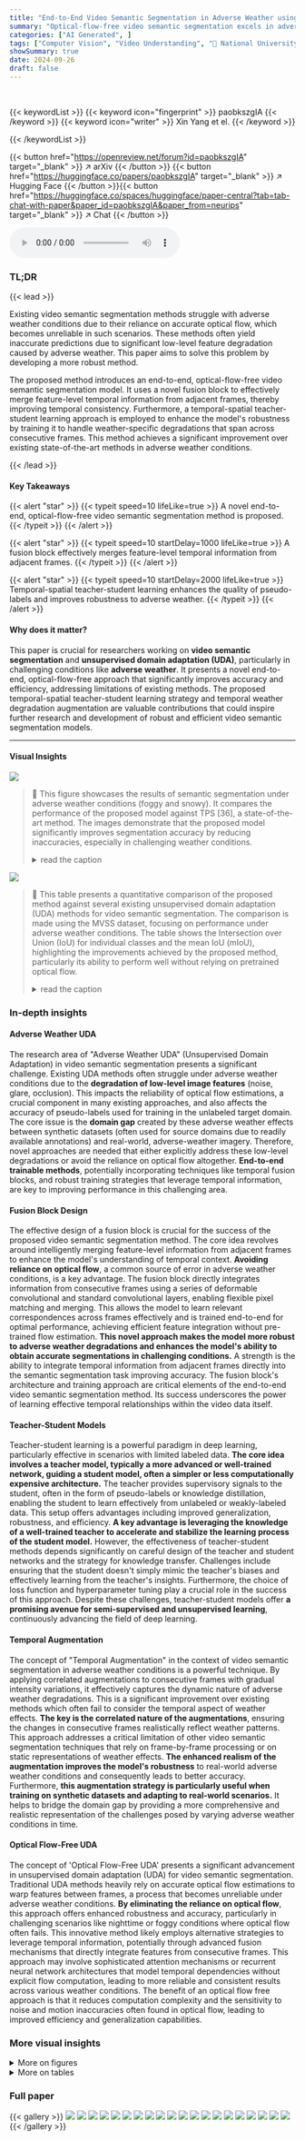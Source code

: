 ```yaml
---
title: "End-to-End Video Semantic Segmentation in Adverse Weather using Fusion Blocks and Temporal-Spatial Teacher-Student Learning"
summary: "Optical-flow-free video semantic segmentation excels in adverse weather by merging adjacent frame information via a fusion block and a novel temporal-spatial teacher-student learning strategy."
categories: ["AI Generated", ]
tags: ["Computer Vision", "Video Understanding", "🏢 National University of Singapore",]
showSummary: true
date: 2024-09-26
draft: false
---
```


<br>

{{< keywordList >}}
{{< keyword icon="fingerprint" >}} paobkszgIA {{< /keyword >}}
{{< keyword icon="writer" >}} Xin Yang et el. {{< /keyword >}}
 
{{< /keywordList >}}

{{< button href="https://openreview.net/forum?id=paobkszgIA" target="_blank" >}}
↗ arXiv
{{< /button >}}
{{< button href="https://huggingface.co/papers/paobkszgIA" target="_blank" >}}
↗ Hugging Face
{{< /button >}}{{< button href="https://huggingface.co/spaces/huggingface/paper-central?tab=tab-chat-with-paper&paper_id=paobkszgIA&paper_from=neurips" target="_blank" >}}
↗ Chat
{{< /button >}}




<audio controls>
    <source src="https://ai-paper-reviewer.com/paobkszgIA/podcast.wav" type="audio/wav">
    Your browser does not support the audio element.
</audio>


### TL;DR


{{< lead >}}

Existing video semantic segmentation methods struggle with adverse weather conditions due to their reliance on accurate optical flow, which becomes unreliable in such scenarios.  These methods often yield inaccurate predictions due to significant low-level feature degradation caused by adverse weather. This paper aims to solve this problem by developing a more robust method.

The proposed method introduces an end-to-end, optical-flow-free video semantic segmentation model. It uses a novel fusion block to effectively merge feature-level temporal information from adjacent frames, thereby improving temporal consistency.  Furthermore, a temporal-spatial teacher-student learning approach is employed to enhance the model's robustness by training it to handle weather-specific degradations that span across consecutive frames. This method achieves a significant improvement over existing state-of-the-art methods in adverse weather conditions.

{{< /lead >}}


#### Key Takeaways

{{< alert "star" >}}
{{< typeit speed=10 lifeLike=true >}} A novel end-to-end, optical-flow-free video semantic segmentation method is proposed. {{< /typeit >}}
{{< /alert >}}

{{< alert "star" >}}
{{< typeit speed=10 startDelay=1000 lifeLike=true >}} A fusion block effectively merges feature-level temporal information from adjacent frames. {{< /typeit >}}
{{< /alert >}}

{{< alert "star" >}}
{{< typeit speed=10 startDelay=2000 lifeLike=true >}} Temporal-spatial teacher-student learning enhances the quality of pseudo-labels and improves robustness to adverse weather. {{< /typeit >}}
{{< /alert >}}

#### Why does it matter?
This paper is crucial for researchers working on **video semantic segmentation** and **unsupervised domain adaptation (UDA)**, particularly in challenging conditions like **adverse weather**. It presents a novel end-to-end, optical-flow-free approach that significantly improves accuracy and efficiency, addressing limitations of existing methods. The proposed temporal-spatial teacher-student learning strategy and temporal weather degradation augmentation are valuable contributions that could inspire further research and development of robust and efficient video semantic segmentation models.

------
#### Visual Insights



![](https://ai-paper-reviewer.com/paobkszgIA/figures_1_1.jpg)

> 🔼 This figure showcases the results of semantic segmentation under adverse weather conditions (foggy and snowy). It compares the performance of the proposed model against TPS [36], a state-of-the-art method. The images demonstrate that the proposed model significantly improves segmentation accuracy by reducing inaccuracies, especially in challenging weather conditions.
> <details>
> <summary>read the caption</summary>
> Figure 1: Our model demonstrates enhanced robustness compared to TPS [36] in semantic segmentation tasks under foggy and snowy conditions. It notably excels by significantly reducing inaccuracies in the segmented areas.
> </details>





![](https://ai-paper-reviewer.com/paobkszgIA/tables_7_1.jpg)

> 🔼 This table presents a quantitative comparison of the proposed method against several existing unsupervised domain adaptation (UDA) methods for video semantic segmentation.  The comparison is made using the MVSS dataset, focusing on performance under adverse weather conditions.  The table shows the Intersection over Union (IoU) for individual classes and the mean IoU (mIoU), highlighting the improvements achieved by the proposed method, particularly its ability to perform well without relying on pretrained optical flow.
> <details>
> <summary>read the caption</summary>
> Table 1: Quantitative results of our method compared to existing UDA methods, with both image-based and video-based, evaluated against MVSS [18]. Bold numbers are the best scores, and underline numbers are the second best scores. The IoU (%) of all classes and the average mIoU (%) are presented. Our method outperforms the best existing method by 4.3 mIoU (%) in average, even with the absence of pretrained optical flows (NOOF).
> </details>





### In-depth insights


#### Adverse Weather UDA
The research area of "Adverse Weather UDA" (Unsupervised Domain Adaptation) in video semantic segmentation presents a significant challenge.  Existing UDA methods often struggle under adverse weather conditions due to the **degradation of low-level image features** (noise, glare, occlusion). This impacts the reliability of optical flow estimations, a crucial component in many existing approaches, and also affects the accuracy of pseudo-labels used for training in the unlabeled target domain.  The core issue is the **domain gap** created by these adverse weather effects between synthetic datasets (often used for source domains due to readily available annotations) and real-world, adverse-weather imagery.  Therefore, novel approaches are needed that either explicitly address these low-level degradations or avoid the reliance on optical flow altogether.  **End-to-end trainable methods**, potentially incorporating techniques like temporal fusion blocks, and robust training strategies that leverage temporal information, are key to improving performance in this challenging area.

#### Fusion Block Design
The effective design of a fusion block is crucial for the success of the proposed video semantic segmentation method.  The core idea revolves around intelligently merging feature-level information from adjacent frames to enhance the model's understanding of temporal context.  **Avoiding reliance on optical flow**, a common source of error in adverse weather conditions, is a key advantage. The fusion block directly integrates information from consecutive frames using a series of deformable convolutional and standard convolutional layers, enabling flexible pixel matching and merging. This allows the model to learn relevant correspondences across frames effectively and is trained end-to-end for optimal performance, achieving efficient feature integration without pre-trained flow estimation.  **This novel approach makes the model more robust to adverse weather degradations and enhances the model's ability to obtain accurate segmentations in challenging conditions.**  A strength is the ability to integrate temporal information from adjacent frames directly into the semantic segmentation task improving accuracy. The fusion block's architecture and training approach are critical elements of the end-to-end video semantic segmentation method.  Its success underscores the power of learning effective temporal relationships within the video data itself.

#### Teacher-Student Models
Teacher-student learning is a powerful paradigm in deep learning, particularly effective in scenarios with limited labeled data.  **The core idea involves a teacher model, typically a more advanced or well-trained network, guiding a student model, often a simpler or less computationally expensive architecture.**  The teacher provides supervisory signals to the student, often in the form of pseudo-labels or knowledge distillation, enabling the student to learn effectively from unlabeled or weakly-labeled data. This setup offers advantages including improved generalization, robustness, and efficiency.  **A key advantage is leveraging the knowledge of a well-trained teacher to accelerate and stabilize the learning process of the student model.**  However, the effectiveness of teacher-student methods depends significantly on careful design of the teacher and student networks and the strategy for knowledge transfer. Challenges include ensuring that the student doesn't simply mimic the teacher's biases and effectively learning from the teacher's insights.  Furthermore, the choice of loss function and hyperparameter tuning play a crucial role in the success of this approach. Despite these challenges, teacher-student models offer **a promising avenue for semi-supervised and unsupervised learning**, continuously advancing the field of deep learning.

#### Temporal Augmentation
The concept of "Temporal Augmentation" in the context of video semantic segmentation in adverse weather conditions is a powerful technique. By applying correlated augmentations to consecutive frames with gradual intensity variations, it effectively captures the dynamic nature of adverse weather degradations.  This is a significant improvement over existing methods which often fail to consider the temporal aspect of weather effects.  **The key is the correlated nature of the augmentations**, ensuring the changes in consecutive frames realistically reflect weather patterns.  This approach addresses a critical limitation of other video semantic segmentation techniques that rely on frame-by-frame processing or on static representations of weather effects.  **The enhanced realism of the augmentation improves the model's robustness** to real-world adverse weather conditions and consequently leads to better accuracy.  Furthermore, **this augmentation strategy is particularly useful when training on synthetic datasets and adapting to real-world scenarios.** It helps to bridge the domain gap by providing a more comprehensive and realistic representation of the challenges posed by varying adverse weather conditions in time.

#### Optical Flow-Free UDA
The concept of 'Optical Flow-Free UDA' presents a significant advancement in unsupervised domain adaptation (UDA) for video semantic segmentation.  Traditional UDA methods heavily rely on accurate optical flow estimations to warp features between frames, a process that becomes unreliable under adverse weather conditions.  **By eliminating the reliance on optical flow**, this approach offers enhanced robustness and accuracy, particularly in challenging scenarios like nighttime or foggy conditions where optical flow often fails.  This innovative method likely employs alternative strategies to leverage temporal information, potentially through advanced fusion mechanisms that directly integrate features from consecutive frames. This approach may involve sophisticated attention mechanisms or recurrent neural network architectures that model temporal dependencies without explicit flow computation, leading to more reliable and consistent results across various weather conditions. The benefit of an optical flow free approach is that it reduces computation complexity and the sensitivity to noise and motion inaccuracies often found in optical flow, leading to improved efficiency and generalization capabilities.


### More visual insights

<details>
<summary>More on figures
</summary>


![](https://ai-paper-reviewer.com/paobkszgIA/figures_3_1.jpg)

> 🔼 This figure illustrates the architecture of the proposed method, which consists of two pipelines: the source pipeline and the target pipeline. The source pipeline is used for supervised training on synthetic data, while the target pipeline is used for unsupervised domain adaptation on real-world data. The fusion block is a key component of the proposed method, which merges information from adjacent frames to improve the accuracy of semantic segmentation. The temporal-spatial teacher-student learning framework further enhances the performance of the proposed method.
> <details>
> <summary>read the caption</summary>
> Figure 2: Our network comprises two pipelines: the source and the target. (a) Target Pipeline: The upper teacher (temporal) takes both the current and adjacent frames to create temporal pseudo-labels. The student, on the other hand, receives a cropped segment of the current frame and a complete adjacent frame, with a loss function enforcing its predictions align with the temporal teacher. The lower teacher (spatial) uses the same segment as the student, but from the original image and at a higher resolution. Similarly, a consistency loss is applied to make the student’s predictions consistent with the spatial teacher’s pseudo-labels. (b) Source Pipeline: The student model undergoes supervised learning with consecutive frames as inputs. (c) Fusion Block: This component integrates multiple offset layers, which adjust pixels from adjacent frames relative to the current frame, and convolutional layers to merge these pixels.
> </details>



![](https://ai-paper-reviewer.com/paobkszgIA/figures_4_1.jpg)

> 🔼 This figure compares optical flow predictions from the FlowNet2 model under ideal and adverse weather conditions.  The left side shows accurate optical flow under good conditions, clearly showing movement of vehicles and other objects. The right side shows inaccurate and incomplete optical flow under adverse (nighttime) conditions, demonstrating the unreliability of optical flow in such scenarios, motivating the paper's optical-flow-free approach.
> <details>
> <summary>read the caption</summary>
> Figure 3: An illustration of optical flows generated using a pretrained FlowNet2 model [27]. The optical flows are generated by utilizing information from the corresponding frame and its previous frame. The left two columns display frames and optical flows under ideal conditions, while the right two columns depict frames and optical flows under adverse weather conditions, with nighttime as an illustrative example. Under ideal conditions, the optical flows accurately capture vehicle details, traffic signs, and poles. In contrast, optical flows under nighttime conditions exhibit significant failures, with missed detection of the middle poles, and erroneous predictions for the bus.
> </details>



![](https://ai-paper-reviewer.com/paobkszgIA/figures_6_1.jpg)

> 🔼 This figure shows an example of the temporal weather degradation augmentation technique used in the paper.  It uses Cityscapes-Seq dataset to illustrate how the augmentation affects consecutive frames, simulating realistic adverse weather conditions like fog, glare, and varying illumination.  Frames (a) and (c) show original frames, while frames (b) and (d) depict the same frames after applying the augmentations.
> <details>
> <summary>read the caption</summary>
> Figure 4: This illustration demonstrates the temporal weather degradation augmentation technique. For enhanced visualization, we have utilized Cityscapes-Seq as an example. Frames (a) and (b) are consecutive frames captured from a real-world scene under ideal conditions. Frames (c) and (d) show the same frames, but with applied augmentation, including random noise, a moving glare, a rectangle 'foggy' area with intensity change, and a changing illumination.
> </details>



</details>




<details>
<summary>More on tables
</summary>


![](https://ai-paper-reviewer.com/paobkszgIA/tables_8_1.jpg)
> 🔼 This table presents a quantitative comparison of the proposed method against existing unsupervised domain adaptation (UDA) methods for video semantic segmentation.  The comparison uses the MVSS dataset and considers both image-based and video-based approaches.  The key metric is mean Intersection over Union (mIoU), showing performance improvement with the proposed method, particularly in its superior performance compared to other methods without needing pre-trained optical flow.
> <details>
> <summary>read the caption</summary>
> Table 2: Quantitative results of our method compared to existing UDA methods, with both image-based and video-based, evaluated against MVSS [18]. Bold numbers are the best scores, and underline numbers are the second best scores. The IoU (%) of all classes and the average mIoU (%) are presented. Our method outperforms the best existing method by 5.8 mIoU (%) in average, even with the absence of pretrained optical flows (NOOF).
> </details>

![](https://ai-paper-reviewer.com/paobkszgIA/tables_9_1.jpg)
> 🔼 This table presents the results of ablation studies conducted to evaluate the individual contribution of each component of the proposed method.  It shows the mIoU achieved by different combinations of the fusion block, temporal teacher, spatial teacher, and temporal augmentation on the VIPER to MVSS adaptation task. The baseline is the Accel model without any of the proposed components.  Each row adds one or more of the proposed components to assess their effect on the overall performance.
> <details>
> <summary>read the caption</summary>
> Table 3: Ablation studies of our proposed techniques. We can observe that each component independently contributes to the overall improvement in performance.
> </details>

![](https://ai-paper-reviewer.com/paobkszgIA/tables_12_1.jpg)
> 🔼 This table presents a quantitative comparison of the proposed method's performance against existing Unsupervised Domain Adaptation (UDA) methods for video semantic segmentation.  The comparison uses the MVSS dataset and includes both image-based and video-based UDA techniques.  The key metrics are Intersection over Union (IoU) for each class and mean IoU (mIoU) across all classes.  The table highlights that the proposed method achieves superior performance compared to state-of-the-art methods, even without relying on pretrained optical flow.
> <details>
> <summary>read the caption</summary>
> Table 1: Quantitative results of our method compared to existing UDA methods, with both image-based and video-based, evaluated against MVSS [18]. Bold numbers are the best scores, and underline numbers are the second best scores. The IoU (%) of all classes and the average mIoU (%) are presented. Our method outperforms the best existing method by 4.3 mIoU (%) in average, even with the absence of pretrained optical flows (NOOF).
> </details>

![](https://ai-paper-reviewer.com/paobkszgIA/tables_13_1.jpg)
> 🔼 This table presents a quantitative comparison of the proposed method against existing unsupervised domain adaptation (UDA) methods for video semantic segmentation.  The evaluation is performed on the Cityscapes-Seq dataset under ideal weather conditions.  Both image-based and video-based UDA methods are included in the comparison.  The table shows the Intersection over Union (IoU) scores for each class and the mean IoU (mIoU), highlighting the superior performance of the proposed method.
> <details>
> <summary>read the caption</summary>
> Table 5: Quantitative results of our method compared to existing UDA methods, with both image-based and video-based, evaluated against Cityscapes-Seq [7]. Bold numbers are the best scores, and underline numbers are the second best scores. The IoU (%) of all classes and the average mIoU (%) are presented.
> </details>

![](https://ai-paper-reviewer.com/paobkszgIA/tables_13_2.jpg)
> 🔼 This table presents a comparison of the proposed method's performance against other state-of-the-art unsupervised domain adaptation (UDA) methods for video semantic segmentation.  The comparison is made using the MVSS dataset, and the metrics used are Intersection over Union (IoU) for each class and mean IoU (mIoU) overall.  The table highlights that the proposed method surpasses existing methods even without relying on pre-trained optical flow information.
> <details>
> <summary>read the caption</summary>
> Table 2: Quantitative results of our method compared to existing UDA methods, with both image-based and video-based, evaluated against MVSS [18]. Bold numbers are the best scores, and underline numbers are the second best scores. The IoU (%) of all classes and the average mIoU (%) are presented. Our method outperforms the best existing method by 5.8 mIoU (%) in average, even with the absence of pretrained optical flows (NOOF).
> </details>

![](https://ai-paper-reviewer.com/paobkszgIA/tables_14_1.jpg)
> 🔼 This table details the architecture of the Fusion Block, a key component of the proposed model. It shows the sequence of convolutional layers (Conv), deformable convolutional layers (DeformConv), and activation functions (Sigmoid) used for merging feature information from adjacent frames.  The number of channels (C) is a variable depending on the number of classes in the segmentation task.
> <details>
> <summary>read the caption</summary>
> Table 7: Network Structure of Fusion Block
> </details>

</details>




### Full paper

{{< gallery >}}
<img src="https://ai-paper-reviewer.com/paobkszgIA/1.png" class="grid-w50 md:grid-w33 xl:grid-w25" />
<img src="https://ai-paper-reviewer.com/paobkszgIA/2.png" class="grid-w50 md:grid-w33 xl:grid-w25" />
<img src="https://ai-paper-reviewer.com/paobkszgIA/3.png" class="grid-w50 md:grid-w33 xl:grid-w25" />
<img src="https://ai-paper-reviewer.com/paobkszgIA/4.png" class="grid-w50 md:grid-w33 xl:grid-w25" />
<img src="https://ai-paper-reviewer.com/paobkszgIA/5.png" class="grid-w50 md:grid-w33 xl:grid-w25" />
<img src="https://ai-paper-reviewer.com/paobkszgIA/6.png" class="grid-w50 md:grid-w33 xl:grid-w25" />
<img src="https://ai-paper-reviewer.com/paobkszgIA/7.png" class="grid-w50 md:grid-w33 xl:grid-w25" />
<img src="https://ai-paper-reviewer.com/paobkszgIA/8.png" class="grid-w50 md:grid-w33 xl:grid-w25" />
<img src="https://ai-paper-reviewer.com/paobkszgIA/9.png" class="grid-w50 md:grid-w33 xl:grid-w25" />
<img src="https://ai-paper-reviewer.com/paobkszgIA/10.png" class="grid-w50 md:grid-w33 xl:grid-w25" />
<img src="https://ai-paper-reviewer.com/paobkszgIA/11.png" class="grid-w50 md:grid-w33 xl:grid-w25" />
<img src="https://ai-paper-reviewer.com/paobkszgIA/12.png" class="grid-w50 md:grid-w33 xl:grid-w25" />
<img src="https://ai-paper-reviewer.com/paobkszgIA/13.png" class="grid-w50 md:grid-w33 xl:grid-w25" />
<img src="https://ai-paper-reviewer.com/paobkszgIA/14.png" class="grid-w50 md:grid-w33 xl:grid-w25" />
<img src="https://ai-paper-reviewer.com/paobkszgIA/15.png" class="grid-w50 md:grid-w33 xl:grid-w25" />
<img src="https://ai-paper-reviewer.com/paobkszgIA/16.png" class="grid-w50 md:grid-w33 xl:grid-w25" />
<img src="https://ai-paper-reviewer.com/paobkszgIA/17.png" class="grid-w50 md:grid-w33 xl:grid-w25" />
<img src="https://ai-paper-reviewer.com/paobkszgIA/18.png" class="grid-w50 md:grid-w33 xl:grid-w25" />
<img src="https://ai-paper-reviewer.com/paobkszgIA/19.png" class="grid-w50 md:grid-w33 xl:grid-w25" />
<img src="https://ai-paper-reviewer.com/paobkszgIA/20.png" class="grid-w50 md:grid-w33 xl:grid-w25" />
{{< /gallery >}}
